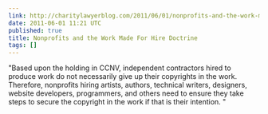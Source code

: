 ```yaml
---
link: http://charitylawyerblog.com/2011/06/01/nonprofits-and-the-work-made-for-hire-doctrine/
date: 2011-06-01 11:21 UTC
published: true
title: Nonprofits and the Work Made For Hire Doctrine
tags: []
---
```


"Based upon the holding in CCNV, independent contractors hired to produce work do not necessarily give up their copyrights in the work. Therefore, nonprofits hiring artists, authors, technical writers, designers, website developers, programmers, and others need to ensure they take steps to secure the copyright in the work if that is their intention. "
